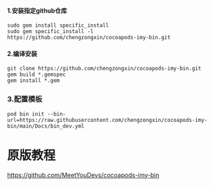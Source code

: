 
#### 1.安装指定github仓库
```
sudo gem install specific_install
sudo gem specific_install -l https://github.com/chengzongxin/cocoapods-imy-bin.git
```

#### 2.编译安装
```shell
git clone https://github.com/chengzongxin/cocoapods-imy-bin.git
gem build *.gemspec
gem install *.gem
```

### 3.配置模板
```shell
pod bin init --bin-url=https://raw.githubusercontent.com/chengzongxin/cocoapods-imy-bin/main/Docs/bin_dev.yml
```



# 原版教程
https://github.com/MeetYouDevs/cocoapods-imy-bin
